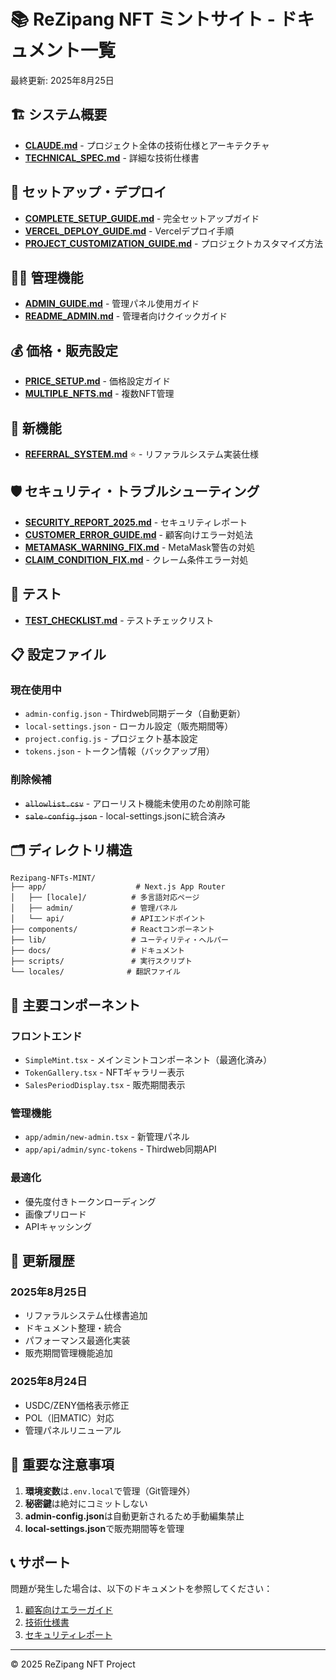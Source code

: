 # 📚 ReZipang NFT ミントサイト - ドキュメント一覧

最終更新: 2025年8月25日

## 🏗️ システム概要

- **[CLAUDE.md](./CLAUDE.md)** - プロジェクト全体の技術仕様とアーキテクチャ
- **[TECHNICAL_SPEC.md](./TECHNICAL_SPEC.md)** - 詳細な技術仕様書

## 🚀 セットアップ・デプロイ

- **[COMPLETE_SETUP_GUIDE.md](./COMPLETE_SETUP_GUIDE.md)** - 完全セットアップガイド
- **[VERCEL_DEPLOY_GUIDE.md](./VERCEL_DEPLOY_GUIDE.md)** - Vercelデプロイ手順
- **[PROJECT_CUSTOMIZATION_GUIDE.md](./PROJECT_CUSTOMIZATION_GUIDE.md)** - プロジェクトカスタマイズ方法

## 👨‍💼 管理機能

- **[ADMIN_GUIDE.md](./ADMIN_GUIDE.md)** - 管理パネル使用ガイド
- **[README_ADMIN.md](../README_ADMIN.md)** - 管理者向けクイックガイド

## 💰 価格・販売設定

- **[PRICE_SETUP.md](./PRICE_SETUP.md)** - 価格設定ガイド
- **[MULTIPLE_NFTS.md](./MULTIPLE_NFTS.md)** - 複数NFT管理

## 🎁 新機能

- **[REFERRAL_SYSTEM.md](./REFERRAL_SYSTEM.md)** ⭐ - リファラルシステム実装仕様

## 🛡️ セキュリティ・トラブルシューティング

- **[SECURITY_REPORT_2025.md](./SECURITY_REPORT_2025.md)** - セキュリティレポート
- **[CUSTOMER_ERROR_GUIDE.md](./CUSTOMER_ERROR_GUIDE.md)** - 顧客向けエラー対処法
- **[METAMASK_WARNING_FIX.md](./METAMASK_WARNING_FIX.md)** - MetaMask警告の対処
- **[CLAIM_CONDITION_FIX.md](./CLAIM_CONDITION_FIX.md)** - クレーム条件エラー対処

## 🧪 テスト

- **[TEST_CHECKLIST.md](./TEST_CHECKLIST.md)** - テストチェックリスト

## 📋 設定ファイル

### 現在使用中
- `admin-config.json` - Thirdweb同期データ（自動更新）
- `local-settings.json` - ローカル設定（販売期間等）
- `project.config.js` - プロジェクト基本設定
- `tokens.json` - トークン情報（バックアップ用）

### 削除候補
- ~~`allowlist.csv`~~ - アローリスト機能未使用のため削除可能
- ~~`sale-config.json`~~ - local-settings.jsonに統合済み

## 🗂️ ディレクトリ構造

```
Rezipang-NFTs-MINT/
├── app/                    # Next.js App Router
│   ├── [locale]/          # 多言語対応ページ
│   ├── admin/             # 管理パネル
│   └── api/               # APIエンドポイント
├── components/            # Reactコンポーネント
├── lib/                   # ユーティリティ・ヘルパー
├── docs/                  # ドキュメント
├── scripts/               # 実行スクリプト
└── locales/              # 翻訳ファイル
```

## 🔧 主要コンポーネント

### フロントエンド
- `SimpleMint.tsx` - メインミントコンポーネント（最適化済み）
- `TokenGallery.tsx` - NFTギャラリー表示
- `SalesPeriodDisplay.tsx` - 販売期間表示

### 管理機能
- `app/admin/new-admin.tsx` - 新管理パネル
- `app/api/admin/sync-tokens` - Thirdweb同期API

### 最適化
- 優先度付きトークンローディング
- 画像プリロード
- APIキャッシング

## 📝 更新履歴

### 2025年8月25日
- リファラルシステム仕様書追加
- ドキュメント整理・統合
- パフォーマンス最適化実装
- 販売期間管理機能追加

### 2025年8月24日
- USDC/ZENY価格表示修正
- POL（旧MATIC）対応
- 管理パネルリニューアル

## 🚨 重要な注意事項

1. **環境変数**は`.env.local`で管理（Git管理外）
2. **秘密鍵**は絶対にコミットしない
3. **admin-config.json**は自動更新されるため手動編集禁止
4. **local-settings.json**で販売期間等を管理

## 📞 サポート

問題が発生した場合は、以下のドキュメントを参照してください：

1. [顧客向けエラーガイド](./CUSTOMER_ERROR_GUIDE.md)
2. [技術仕様書](./TECHNICAL_SPEC.md)
3. [セキュリティレポート](./SECURITY_REPORT_2025.md)

---

© 2025 ReZipang NFT Project